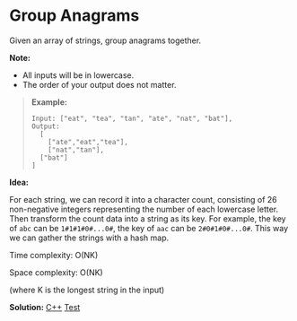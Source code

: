 # Group Anagrams

Given an array of strings, group anagrams together.

**Note:**

- All inputs will be in lowercase.
- The order of your output does not matter.

> **Example:**
>
> ```
> Input: ["eat", "tea", "tan", "ate", "nat", "bat"],
> Output:
>   [
>     ["ate","eat","tea"],
>     ["nat","tan"],
>   ["bat"]
> ]
> ```



**Idea:** 

For each string, we can record it into a character count, consisting of 26 non-negative integers representing the number of each lowercase letter. Then transform the count data into a string as its key. For example, the key of `abc` can be `1#1#1#0#...0#`, the key of `aac` can be `2#0#1#0#...0#`.  This way we can gather the strings with a hash map.



Time complexity: O(NK)

Space complexity: O(NK)

(where K is the longest string in the input)



**Solution:** [C++](./solution.h)	[Test](./Test.cpp)